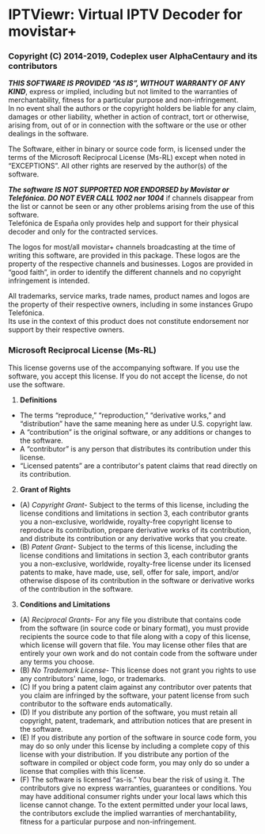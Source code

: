 # IPTViewr: Virtual IPTV Decoder for movistar+ #

### Copyright (C) 2014-2019, Codeplex user AlphaCentaury and its contributors

_**THIS SOFTWARE IS PROVIDED “AS IS”, WITHOUT WARRANTY OF ANY KIND**_, express or implied, including but not limited to the warranties of merchantability, fitness for a particular purpose and non-infringement.  
In no event shall the authors or the copyright holders be liable for any claim, damages or other liability, whether in action of contract, tort or otherwise, arising from, out of or in connection with the software or the use or other dealings in the software.

The Software, either in binary or source code form, is licensed under the terms of the Microsoft Reciprocal License (Ms-RL) except when noted in “EXCEPTIONS”. All other rights are reserved by the author(s) of the software.

_**The software IS NOT SUPPORTED NOR ENDORSED by Movistar or Telefónica.  DO NOT EVER CALL 1002 nor 1004**_ if channels disappear from the list or cannot be seen or any other problems arising from the use of this software.  
Telefónica de España only provides help and support for their physical decoder and only for the contracted services.

The logos for most/all movistar+ channels broadcasting at the time of writing this software, are provided in this package. These logos are the property of the respective channels and businesses. Logos are provided in “good faith”, in order to identify the different channels and no copyright infringement is intended.

All trademarks, service marks, trade names, product names and logos are the property of their respective owners, including in some instances Grupo Telefónica.  
Its use in the context of this product does not constitute endorsement nor support by their respective owners.

### Microsoft Reciprocal License (Ms-RL)

This license governs use of the accompanying software. If you use the software, you accept this license. If you do not accept the license, do not use the software.

1. **Definitions**
  - The terms “reproduce,” “reproduction,” “derivative works,” and “distribution” have the same meaning here as under U.S. copyright law.
  - A “contribution” is the original software, or any additions or changes to the software.
  - A “contributor” is any person that distributes its contribution under this license.
  - “Licensed patents” are a contributor's patent claims that read directly on its contribution.
2. **Grant of Rights**
  - (A) _Copyright Grant_- Subject to the terms of this license, including the license conditions and limitations in section 3, each contributor grants you a non-exclusive, worldwide, royalty-free copyright license to reproduce its contribution, prepare derivative works of its contribution, and distribute its contribution or any derivative works that you create.
  - (B) _Patent Grant_- Subject to the terms of this license, including the license conditions and limitations in section 3, each contributor grants you a non-exclusive, worldwide, royalty-free license under its licensed patents to make, have made, use, sell, offer for sale, import, and/or otherwise dispose of its contribution in the software or derivative works of the contribution in the software.
3. **Conditions and Limitations**
  - (A) _Reciprocal Grants_- For any file you distribute that contains code from the software (in source code or binary format), you must provide recipients the source code to that file along with a copy of this license, which license will govern that file. You may license other files that are entirely your own work and do not contain code from the software under any terms you choose.
  - (B) _No Trademark License_- This license does not grant you rights to use any contributors' name, logo, or trademarks.
  - (C) If you bring a patent claim against any contributor over patents that you claim are infringed by the software, your patent license from such contributor to the software ends automatically.
  - (D) If you distribute any portion of the software, you must retain all copyright, patent, trademark, and attribution notices that are present in the software.
  - (E) If you distribute any portion of the software in source code form, you may do so only under this license by including a complete copy of this license with your distribution. If you distribute any portion of the software in compiled or object code form, you may only do so under a license that complies with this license.
  - (F) The software is licensed “as-is.” You bear the risk of using it. The contributors give no express warranties, guarantees or conditions. You may have additional consumer rights under your local laws which this license cannot change. To the extent permitted under your local laws, the contributors exclude the implied warranties of merchantability, fitness for a particular purpose and non-infringement.
